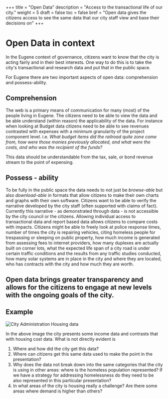 +++
title = "Open Data"
description = "Access to the transactional life of our city."
weight = 5
draft = false
toc = false
bref = "Open data gives the citizens access to see the same data that our city staff view and base their decisions on"
+++

# Open Data in context

In the Eugene context of governance, citizens want to know that the city is acting fairly and in their best interests. One way to do this is to take the city's transactional and research data and put that in the public space.

For Eugene there are two important aspects of open data: comprehension and possess-ability.

## Comprehension

The web is a primary means of communication for many (most) of the people living in Eugene. The citizens need to be able to view the data and be able understand (within reason) the applicability of the data. For instance when looking at Budget data citizens need to be able to see revenues contrasted with expenses with a minimum granularity of the project component level. i.e. _What budget items did the railroad quite zone come from, how were those monies previously allocated, and what were the costs, and who was the recipient of the funds?_

This data should be understandable from the tax, sale, or bond revenue stream to the point of expensing.

## Possess - ability

To be fully in the public space the data needs to not just be _browse-able_ but also _download-able_ in formats that allow citizens to make their own charts and graphs with their own software. Citizens want to be able to verify the narrative developed by the city staff (often supported with claims of fact). Currently this narrative - as demonstrated through data - is not accessible by the city council or the citizens. Allowing individual access to transactional data and report based data allows citizens to compare costs with impacts. Citizens might be able to freely look at police response times, number of times the city is repairing vehicles, citing homeless people for trespassing or sleeping on public property, how much income is generated from assessing fees to internet providers, how many duplexes are actually built on corner lots, what the expected life span of a city road is under certain traffic conditions and the results from any traffic studies conducted, how many solar systems are in place in the city and where they are located, who has contracts with the city and how much they are worth.

## Open data brings greater transparency and allows for the citizens to engage at new levels with the ongoing goals of the city.

## Example

<img src="/img/City-data.JPG" alt="City Administration Housing data" />

In the above image the city presents some income data and contrasts that with housing cost data. What is not directly evident is

1. Where and how did the city get this data?
2. Where can citizens get this same data used to make the point in the presentation?
3. Why does the data not break down into the same categories that the city is using in other areas: where is the homeless population represented? If we have a strategy for addressing homelessness do they need to be also represented in this particular presentation?
4. In what areas of the city is housing really a challenge? Are there some areas where demand is higher than others?
